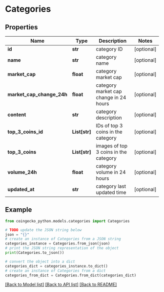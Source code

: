 # Categories


## Properties

Name | Type | Description | Notes
------------ | ------------- | ------------- | -------------
**id** | **str** | category ID | [optional] 
**name** | **str** | category name | [optional] 
**market_cap** | **float** | category market cap | [optional] 
**market_cap_change_24h** | **float** | category market cap change in 24 hours | [optional] 
**content** | **str** | category description | [optional] 
**top_3_coins_id** | **List[str]** | IDs of top 3 coins in the category | [optional] 
**top_3_coins** | **List[str]** | images of top 3 coins in the category | [optional] 
**volume_24h** | **float** | category volume in 24 hours | [optional] 
**updated_at** | **str** | category last updated time | [optional] 

## Example

```python
from coingecko_python.models.categories import Categories

# TODO update the JSON string below
json = "{}"
# create an instance of Categories from a JSON string
categories_instance = Categories.from_json(json)
# print the JSON string representation of the object
print(Categories.to_json())

# convert the object into a dict
categories_dict = categories_instance.to_dict()
# create an instance of Categories from a dict
categories_from_dict = Categories.from_dict(categories_dict)
```
[[Back to Model list]](../README.md#documentation-for-models) [[Back to API list]](../README.md#documentation-for-api-endpoints) [[Back to README]](../README.md)


